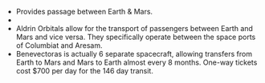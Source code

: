 - Provides passage between Earth & Mars.
-
- Aldrin Orbitals allow for the transport of passengers between Earth and Mars and vice versa. They specifically operate between the space ports of Columbiat and Aresam.
- Benevectoras is actually 6 separate spacecraft, allowing transfers from Earth to Mars and Mars to Earth almost every 8 months. One-way tickets cost $700 per day for the 146 day transit.